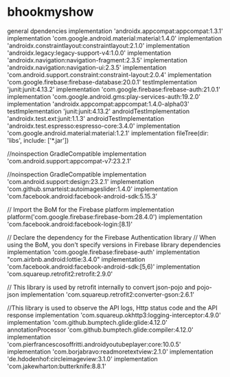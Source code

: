 # bhookmyshow
general dpendencies
implementation 'androidx.appcompat:appcompat:1.3.1'
implementation 'com.google.android.material:material:1.4.0'
implementation 'androidx.constraintlayout:constraintlayout:2.1.0'
implementation 'androidx.legacy:legacy-support-v4:1.0.0'
implementation 'androidx.navigation:navigation-fragment:2.3.5'
implementation 'androidx.navigation:navigation-ui:2.3.5'
implementation 'com.android.support.constraint:constraint-layout:2.0.4'
implementation 'com.google.firebase:firebase-database:20.0.1'
testImplementation 'junit:junit:4.13.2'
implementation 'com.google.firebase:firebase-auth:21.0.1'
implementation 'com.google.android.gms:play-services-auth:19.2.0'
implementation 'androidx.appcompat:appcompat:1.4.0-alpha03'
testImplementation 'junit:junit:4.13.2'
androidTestImplementation 'androidx.test.ext:junit:1.1.3'
androidTestImplementation 'androidx.test.espresso:espresso-core:3.4.0'
implementation 'com.google.android.material:material:1.2.1'
implementation fileTree(dir: 'libs', include: ['*.jar'])

//noinspection GradleCompatible
implementation 'com.android.support:appcompat-v7:23.2.1'

//noinspection GradleCompatible
implementation 'com.android.support:design:23.2.1'
implementation 'com.github.smarteist:autoimageslider:1.4.0'
implementation 'com.facebook.android:facebook-android-sdk:5.15.3'

// Import the BoM for the Firebase platform
implementation platform('com.google.firebase:firebase-bom:28.4.0')
implementation 'com.facebook.android:facebook-login:[8.1)'

// Declare the dependency for the Firebase Authentication library
// When using the BoM, you don't specify versions in Firebase library dependencies
implementation 'com.google.firebase:firebase-auth'
implementation "com.airbnb.android:lottie:3.4.0"
implementation 'com.facebook.android:facebook-android-sdk:[5,6)'
implementation 'com.squareup.retrofit2:retrofit:2.9.0'

// This library is used by retrofit internally to convert json-pojo and pojo-json
implementation 'com.squareup.retrofit2:converter-gson:2.6.1'

//This library is used to observe the API logs, Http status code and the API response
implementation 'com.squareup.okhttp3:logging-interceptor:4.9.0'
implementation 'com.github.bumptech.glide:glide:4.12.0'
annotationProcessor 'com.github.bumptech.glide:compiler:4.12.0'
implementation 'com.pierfrancescosoffritti.androidyoutubeplayer:core:10.0.5'
implementation 'com.borjabravo:readmoretextview:2.1.0'
implementation 'de.hdodenhof:circleimageview:3.1.0'
implementation 'com.jakewharton:butterknife:8.8.1'
